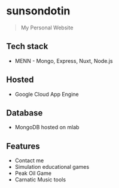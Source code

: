 # sunsondotin

> My Personal Website

## Tech stack

* MENN - Mongo, Express, Nuxt, Node.js

## Hosted

* Google Cloud App Engine

## Database

* MongoDB hosted on mlab

## Features

* Contact me
* Simulation educational games
 * Peak Oil Game
* Carnatic Music tools

